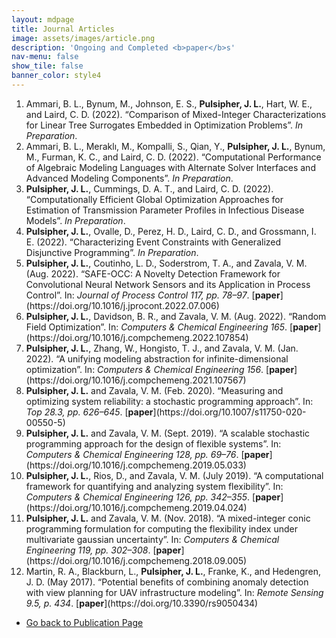 ```yaml
---
layout: mdpage
title: Journal Articles
image: assets/images/article.png
description: 'Ongoing and Completed <b>paper</b>s'
nav-menu: false
show_tile: false
banner_color: style4
---
```


<ol reverse>
    <li>Ammari, B. L., Bynum, M., Johnson, E. S., <b>Pulsipher, J. L.</b>, Hart, W. E., and Laird, C. D. (2022). “Comparison of Mixed-Integer Characterizations for Linear Tree Surrogates Embedded in Optimization Problems”. <i>In Preparation</i>.</li>
    <li>Ammari, B. L., Meraklı, M., Kompalli, S., Qian, Y., <b>Pulsipher, J. L.</b>, Bynum, M., Furman, K. C., and Laird, C. D. (2022). “Computational Performance of Algebraic Modeling Languages with Alternate Solver Interfaces and Advanced Modeling Components”. <i>In Preparation</i>.</li>
    <li><b>Pulsipher, J. L.</b>, Cummings, D. A. T., and Laird, C. D. (2022). “Computationally Efficient Global Optimization Approaches for Estimation of Transmission Parameter Profiles in Infectious Disease Models”. <i>In Preparation</i>.</li>
    <li><b>Pulsipher, J. L.</b>, Ovalle, D., Perez, H. D., Laird, C. D., and Grossmann, I. E. (2022). “Characterizing Event Constraints with Generalized Disjunctive Programming”. <i>In Preparation</i>.</li>
    <li><b>Pulsipher, J. L.</b>, Coutinho, L. D., Soderstrom, T. A., and Zavala, V. M. (Aug. 2022). “SAFE-OCC: A Novelty Detection Framework for Convolutional Neural Network Sensors and its Application in Process Control”. In: <i>Journal of Process Control 117, pp. 78–97</i>. [<b>paper</b>](https://doi.org/10.1016/j.jprocont.2022.07.006)</li>
    <li><b>Pulsipher, J. L.</b>, Davidson, B. R., and Zavala, V. M. (Aug. 2022). “Random Field Optimization”. In: <i>Computers & Chemical Engineering 165</i>. [<b>paper</b>](https://doi.org/10.1016/j.compchemeng.2022.107854)</li>
    <li><b>Pulsipher, J. L.</b>, Zhang, W., Hongisto, T. J., and Zavala, V. M. (Jan. 2022). “A unifying modeling abstraction for infinite-dimensional optimization”. In: <i>Computers & Chemical Engineering 156</i>. [<b>paper</b>](https://doi.org/10.1016/j.compchemeng.2021.107567)</li>
    <li><b>Pulsipher, J. L.</b> and Zavala, V. M. (Feb. 2020). “Measuring and optimizing system reliability: a stochastic programming approach”. In: <i>Top 28.3, pp. 626–645</i>. [<b>paper</b>](https://doi.org/10.1007/s11750-020-00550-5)</li>
    <li><b>Pulsipher, J. L.</b> and Zavala, V. M. (Sept. 2019). “A scalable stochastic programming approach for the design of flexible systems”. In: <i>Computers & Chemical Engineering 128, pp. 69–76</i>. [<b>paper</b>](https://doi.org/10.1016/j.compchemeng.2019.05.033)</li>
    <li><b>Pulsipher, J. L.</b>, Rios, D., and Zavala, V. M. (July 2019). “A computational framework for quantifying and analyzing system flexibility”. In: <i>Computers & Chemical Engineering 126, pp. 342–355</i>. [<b>paper</b>](https://doi.org/10.1016/j.compchemeng.2019.04.024)</li>
    <li><b>Pulsipher, J. L.</b> and Zavala, V. M. (Nov. 2018). “A mixed-integer conic programming formulation for computing the flexibility index under multivariate gaussian uncertainty”. In: <i>Computers & Chemical Engineering 119, pp. 302–308</i>. [<b>paper</b>](https://doi.org/10.1016/j.compchemeng.2018.09.005)</li>
    <li>Martin, R. A., Blackburn, L., <b>Pulsipher, J. L.</b>, Franke, K., and Hedengren, J. D. (May 2017). “Potential benefits of combining anomaly detection with view planning for UAV infrastructure modeling”. In: <i>Remote Sensing 9.5, p. 434</i>. [<b>paper</b>](https://doi.org/10.3390/rs9050434)</li>
</ol>

<ul class="actions">
    <li><a href="/publications.html#articles" class="button icon fa-arrow-left">Go back to Publication Page</a></li>
</ul>
